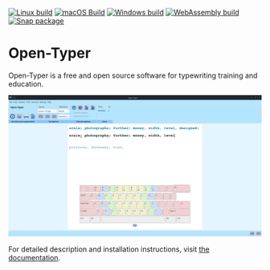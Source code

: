 [![Linux build](https://github.com/Open-Typer/Open-Typer/actions/workflows/linux-build.yml/badge.svg?event=push)](https://github.com/Open-Typer/Open-Typer/actions/workflows/linux-build.yml)
[![macOS Build](https://github.com/Open-Typer/Open-Typer/actions/workflows/macos-build.yml/badge.svg?event=push)](https://github.com/Open-Typer/Open-Typer/actions/workflows/macos-build.yml)
[![Windows build](https://github.com/Open-Typer/Open-Typer/actions/workflows/windows-build.yml/badge.svg?event=push)](https://github.com/Open-Typer/Open-Typer/actions/workflows/windows-build.yml)
[![WebAssembly build](https://github.com/Open-Typer/Open-Typer/actions/workflows/wasm-build.yml/badge.svg?event=push)](https://github.com/Open-Typer/Open-Typer/actions/workflows/wasm-build.yml)
[![Snap package](https://github.com/Open-Typer/Open-Typer/actions/workflows/snap.yml/badge.svg?event=push)](https://github.com/Open-Typer/Open-Typer/actions/workflows/snap.yml)

# Open-Typer
Open-Typer is a free and open source software for typewriting training and education.

![Open-Typer screenshot](https://raw.githubusercontent.com/Open-Typer/Open-Typer/master/docs-data/res/images/main/main_window_light.png)

For detailed description and installation instructions, visit [the documentation](https://open-typer.github.io/docs).
